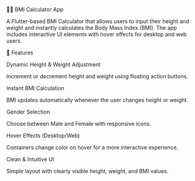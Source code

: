 🏋️‍♂️ BMI Calculator App

A Flutter-based BMI Calculator that allows users to input their height and weight and instantly calculates the Body Mass Index (BMI).
The app includes interactive UI elements with hover effects for desktop and web users.

🚀 Features

Dynamic Height & Weight Adjustment

Increment or decrement height and weight using floating action buttons.

Instant BMI Calculation

BMI updates automatically whenever the user changes height or weight.

Gender Selection

Choose between Male and Female with responsive icons.

Hover Effects (Desktop/Web)

Containers change color on hover for a more interactive experience.

Clean & Intuitive UI

Simple layout with clearly visible height, weight, and BMI values.